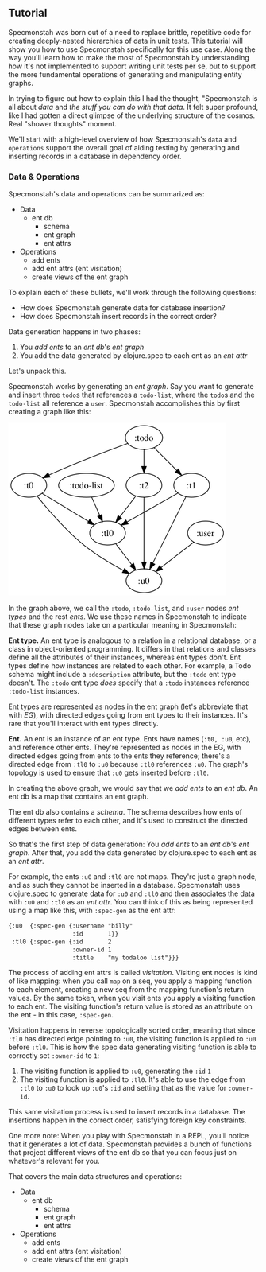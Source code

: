 ## Tutorial

Specmonstah was born out of a need to replace brittle, repetitive code
for creating deeply-nested hierarchies of data in unit tests. This
tutorial will show you how to use Specmonstah specifically for this
use case. Along the way you'll learn how to make the most of
Specmonstah by understanding how it's not implemented to support
writing unit tests per se, but to support the more fundamental
operations of generating and manipulating entity graphs.

In trying to figure out how to explain this I had the thought,
"Specmonstah is all about _data_ and _the stuff you can do with that
data_. It felt super profound, like I had gotten a direct glimpse of
the underlying structure of the cosmos. Real "shower thoughts" moment.

We'll start with a high-level overview of how Specmonstah's `data` and
`operations` support the overall goal of aiding testing by generating
and inserting records in a database in dependency order.

### Data & Operations

Specmonstah's data and operations can be summarized as:

* Data
  * ent db
    * schema
    * ent graph
    * ent attrs
* Operations
  * add ents
  * add ent attrs (ent visitation)
  * create views of the ent graph

To explain each of these bullets, we'll work through the following
questions:

* How does Specmonstah generate data for database insertion?
* How does Specmonstah insert records in the correct order?

Data generation happens in two phases:

1. You _add ents_ to an _ent db_'s _ent graph_
2. You add the data generated by clojure.spec to each ent as an _ent
   attr_

Let's unpack this.

Specmonstah works by generating an _ent graph_. Say you want to
generate and insert three `todo`s that references a `todo-list`, where
the `todo`s and the `todo-list` all reference a `user`.  Specmonstah
accomplishes this by first creating a graph like this:

![Simple todo example](docs/todo-example.png)

In the graph above, we call the `:todo`, `:todo-list`, and `:user`
nodes _ent types_ and the rest _ents_. We use these names in
Specmonstah to indicate that these graph nodes take on a particular
meaning in Specmonstah:

**Ent type.** An ent type is analogous to a relation in a relational
database, or a class in object-oriented programming. It differs in
that relations and classes define all the attributes of their
instances, whereas ent types don't. Ent types define how instances are
related to each other. For example, a Todo schema might include a
`:description` attribute, but the `:todo` ent type doesn't. The
`:todo` ent type _does_ specify that a `:todo` instances reference
`:todo-list` instances.

Ent types are represented as nodes in the ent graph (let's abbreviate
that with _EG_), with directed edges going from ent types to their
instances. It's rare that you'll interact with ent types directly.

**Ent.** An ent is an instance of an ent type. Ents have names (`:t0,
:u0`, etc), and reference other ents. They're represented as nodes in
the EG, with directed edges going from ents to the ents they
reference; there's a directed edge from `:tl0` to `:u0` because `:tl0`
references `:u0`. The graph's topology is used to ensure that `:u0`
gets inserted before `:tl0`.

In creating the above graph, we would say that we _add ents_ to an
_ent db_. An ent db is a map that contains an ent graph.

The ent db also contains a _schema_. The schema describes how ents of
different types refer to each other, and it's used to construct the
directed edges between ents.

So that's the first step of data generation: You _add ents_ to an _ent
db_'s _ent graph_. After that, you add the data generated by
clojure.spec to each ent as an _ent attr_.

For example, the ents `:u0` and `:tl0` are not maps. They're just a
graph node, and as such they cannot be inserted in a
database. Specmonstah uses clojure.spec to generate data for `:u0` and
`:tl0` and then associates the data with `:u0` and `:tl0` as an _ent
attr_. You can think of this as being represented using a map like
this, with `:spec-gen` as the ent attr:

```
{:u0  {:spec-gen {:username "billy"
                  :id       1}}
 :tl0 {:spec-gen {:id       2
                  :owner-id 1
                  :title    "my todaloo list"}}}
```

The process of adding ent attrs is called _visitation_. Visiting ent
nodes is kind of like mapping: when you call `map` on a seq, you apply
a mapping function to each element, creating a new seq from the
mapping function's return values. By the same token, when you visit
ents you apply a visiting function to each ent. The visiting
function's return value is stored as an attribute on the ent - in this
case, `:spec-gen`.

Visitation happens in reverse topologically sorted order, meaning that
since `:tl0` has directed edge pointing to `:u0`, the visiting
function is applied to `:u0` before `:tl0`. This is how the spec data
generating visiting function is able to correctly set `:owner-id` to
`1`:

1. The visiting function is applied to `:u0`, generating the `:id` `1`
2. The visiting function is applied to `:tl0`. It's able to use the
   edge from `:tl0` to `:u0` to look up `:u0`'s `:id` and setting that
   as the value for `:owner-id`.

This same visitation process is used to insert records in a
database. The insertions happen in the correct order, satisfying
foreign key constraints.

One more note: When you play with Specmonstah in a REPL, you'll notice
that it generates a lot of data. Specmonstah provides a bunch of
functions that project different views of the ent db so that you can
focus just on whatever's relevant for you.

That covers the main data structures and operations:

* Data
  * ent db
    * schema
    * ent graph
    * ent attrs
* Operations
  * add ents
  * add ent attrs (ent visitation)
  * create views of the ent graph
